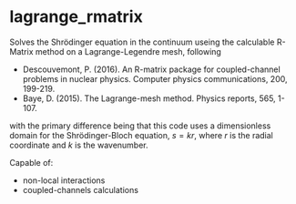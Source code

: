 # lagrange_rmatrix
Solves the Shrödinger equation in the continuum useing the calculable R-Matrix method on a Lagrange-Legendre mesh, following 
- Descouvemont, P. (2016). An R-matrix package for coupled-channel problems in nuclear physics. Computer physics communications, 200, 199-219.
- Baye, D. (2015). The Lagrange-mesh method. Physics reports, 565, 1-107.

with the primary difference being that this code uses a dimensionless domain for the Shrödinger-Bloch equation, $s = kr$, where $r$ is the radial coordinate and $k$ is the wavenumber. 

Capable of:
- non-local interactions
- coupled-channels calculations

